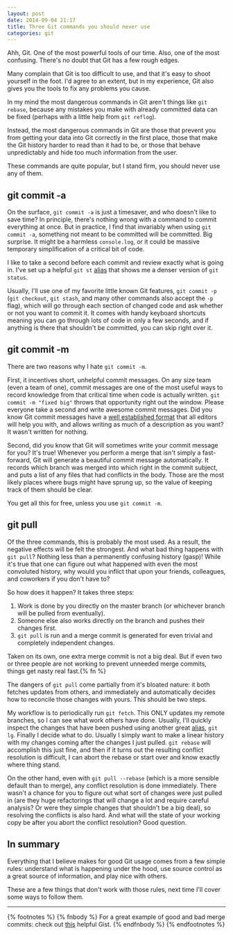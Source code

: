 ```yaml
---
layout: post
date: 2014-09-04 21:17
title: Three Git commands you should never use
categories: git
---
```


Ahh, Git. One of the most powerful tools of our time. Also, one of the most confusing. There's no
doubt that Git has a few rough edges.

Many complain that Git is too difficult to use, and that it's easy to shoot yourself in the foot.
I'd agree to an extent, but in my experience, Git also gives you the tools to fix any problems you
cause.

In my mind the most dangerous commands in Git aren't things like `git rebase`, because any mistakes
you make with already committed data can be fixed (perhaps with a little help from `git reflog`).

Instead, the most dangerous commands in Git are those that prevent you from getting your data into
Git correctly in the first place, those that make the Git history harder to read than it had to
be, or those that behave unpredictably and hide too much information from the user.

These commands are quite popular, but I stand firm, you should never use any of them.


## git commit -a

On the surface, `git commit -a` is just a timesaver, and who doesn't like to save time? In
principle, there's nothing wrong with a command to commit everything at once. But in practice, I
find that invariably when using `git commit -a`, something not meant to be committed will be
committed. Big surprise. It might be a harmless `console.log`, or it could be massive temporary
simplification of a critical bit of code.

I like to take a second before each commit and review exactly what is going in. I've set up a
helpful `git st` [alias](https://github.com/orangejulius/dotfiles/blob/master/gitconfig#L8) that
shows me a denser version of `git status`.

Usually, I'll use one of my favorite little known Git features, `git commit -p` (`git
checkout`, `git stash`, and many other commands also accept the `-p` flag), which will go through
each section of changed code and ask whether or not you want to commit it. It comes with handy
keyboard shortcuts meaning you can go through lots of code in only a few seconds, and if anything is
there that shouldn't be committed, you can skip right over it.


## git commit -m

There are two reasons why I hate `git commit -m`.

First, it incentives short, unhelpful commit messages. On any size team (even a team of one),
commit messages are one of the most useful ways to record knowledge from that critical time when code
is actually written. `git commit -m "fixed big"` throws that opportunity right out the window.
Please everyone take a second and write awesome commit messages. Did you know Git commit messages
have a [well established
format](http://tbaggery.com/2008/04/19/a-note-about-git-commit-messages.html) that all editors will
help you with, and allows writing as much of a description as you want? It wasn't written for
nothing.

Second, did you know that Git will sometimes write your commit message for you? It's true! Whenever you
perform a merge that isn't simply a fast-forward, Git will generate a beautiful commit message
automatically.  It records which branch was merged into which right in the commit subject, and puts
a list of any files that had conflicts in the body. Those are the most likely places where bugs
might have sprung up, so the value of keeping track of them should be clear.

You get all this for free, unless you use `git commit -m`.


## git pull

Of the three commands, this is probably the most used. As a result, the negative effects will be
felt the strongest. And what bad thing happens with `git pull`? Nothing less than a permanently
confusing history (gasp)! While it's true that one can figure out what happened with even the most
convoluted history, why would you inflict that upon your friends, colleagues, and coworkers if you
don't have to?

So how does it happen? It takes three steps:

1. Work is done by you directly on the master branch (or whichever branch will be pulled from
eventually).
2. Someone else also works directly on the branch and pushes their changes first.
3. `git pull` is run and a merge commit is generated for even trivial and completely independent
changes.

Taken on its own, one extra merge commit is not a big deal. But if even two or three people are not
working to prevent unneeded merge commits, things get nasty real fast.{% fn %}

The dangers of `git pull` come partially from it's bloated nature: it both fetches updates from
others, and immediately and automatically decides how to reconcile those changes with yours. This
should be two steps.

My workflow is to periodically run `git fetch`. This ONLY updates my remote branches, so I can see
what work others have done. Usually, I'll quickly inspect the changes that have been pushed using
another great [alias](https://github.com/orangejulius/dotfiles/blob/master/gitconfig#L7), `git lg`.
Finally I decide what to do. Usually I simply want to make a linear history with my changes coming
after the changes I just pulled. `git rebase` will accomplish this just fine, and then if it turns
out the resulting conflict resolution is difficult, I can abort the rebase or start over and know
exactly where thing stand.

On the other hand, even with `git pull --rebase` (which is a more sensible default than to merge),
any conflict resolution is done immediately. There wasn't a chance for you to figure out what sort
of changes were just pulled in (are they huge refactorings that will change a lot and require
careful analysis? Or were they simple changes that shouldn't be a big deal), so resolving the
conflicts is also hard. And what will the state of your working copy be after you abort the conflict
resolution? Good question.

## In summary

Everything that I believe makes for good Git usage comes from a few simple rules: understand what is
happening under the hood, use source control as a great source of information, and play nice with
others.

These are a few things that don't work with those rules, next time I'll cover some ways to follow
them.

- - -

{% footnotes %}
{% fnbody %}
For a great example of good and bad merge commits: check out <a href="https://gist.github.com/jbenet/ee6c9ac48068889b0912">this</a> helpful Gist.
{% endfnbody %}
{% endfootnotes %}
